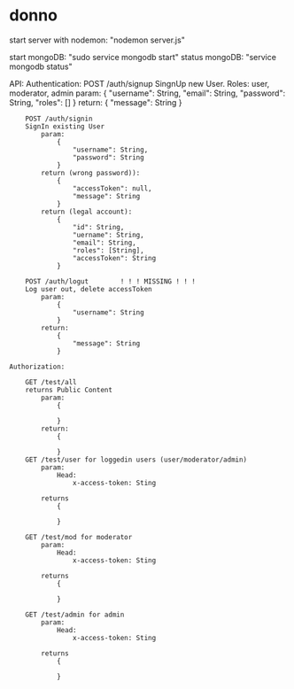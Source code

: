 # donno

start server with nodemon: "nodemon server.js"

start mongoDB: "sudo service mongodb start"
status mongoDB: "service mongodb status"

API:
    Authentication:
        POST /auth/signup
        SingnUp new User. Roles: user, moderator, admin
            param:
                {
                    "username": String,
                    "email": String,
                    "password": String,
                    "roles": []
                }
            return:
                {
                    "message": String
                }

        POST /auth/signin
        SignIn existing User
            param:
                {
                    "username": String,
                    "password": String
                }
            return (wrong password)):
                {
                    "accessToken": null,
                    "message": String
                }
            return (legal account):
                {
                    "id": String,
                    "uername": String,
                    "email": String,
                    "roles": [String],
                    "accessToken": String
                }

        POST /auth/logut        ! ! ! MISSING ! ! !
        Log user out, delete accessToken
            param:
                {
                    "username": String
                }
            return:
                {
                    "message": String
                }

    Authorization:

        GET /test/all
        returns Public Content
            param:
                {

                }
            return:
                {

                }
        GET /test/user for loggedin users (user/moderator/admin)
            param:
                Head:
                    x-access-token: Sting
                
            returns 
                {

                }

        GET /test/mod for moderator
            param:
                Head:
                    x-access-token: Sting
                
            returns 
                {
                    
                }

        GET /test/admin for admin
            param:
                Head:
                    x-access-token: Sting
                
            returns 
                {
                    
                }



